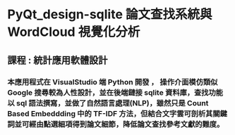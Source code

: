 # PyQt_design-sqlite 論文查找系統與 WordCloud 視覺化分析
## 課程 : 統計應用軟體設計
### 本應用程式在 VisualStudio 端 Python 開發 ， 操作介面模仿類似 Google 搜尋較為人性設計，並在後端鏈接 sqlite 資料庫，查找功能以 sql 語法撰寫，並做了自然語言處理(NLP)，雖然只是 Count Based Embeddding 中的 TF-IDF 方法，但結合文字雲可剖析其關鍵詞並可經由點選細項得到論文細節，降低論文查找參考文獻的難度。
